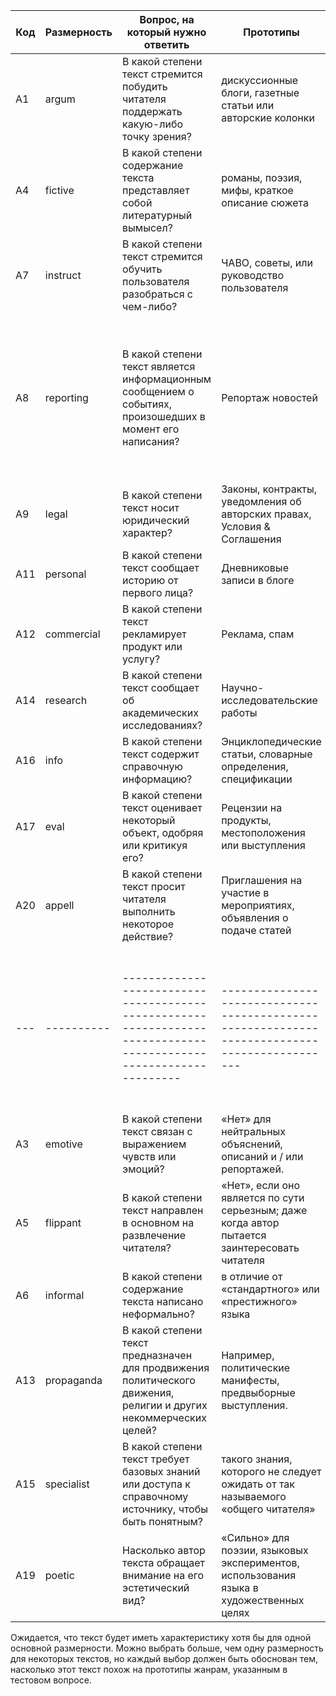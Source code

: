 | Код | Размерность | Вопрос, на который нужно ответить                                                                                 | Прототипы                                                                                     | Комментарии                                                                                                                      |
| --- | ---------- | ----------------------------------------------------------------------------------------------------------------- | --------------------------------------------------------------------------------------------- | -------------------------------------------------------------------------------------------------------------------------------- |
| A1  | argum      | В какой степени текст стремится побудить читателя поддержать какую-либо точку зрения?                             | дискуссионные блоги, газетные статьи или авторские колонки                                    |                                                                                                                                  |
| A4  | fictive    | В какой степени содержание текста представляет собой литературный вымысел?                                        | романы, поэзия, мифы, краткое описание сюжета                                                 |                                                                                                                                  |
| A7  | instruct   | В какой степени текст стремится обучить пользователя разобраться с чем-либо?                                      | ЧАВО, советы, или руководство пользователя                                                    | Это также включает в себя просто список вопросов                                                                                 |
| A8  | reporting  | В какой степени текст является информационным сообщением о событиях, произошедших в момент его написания?         | Репортаж новостей                                                                             | Информацию о будущих событиях тоже можно относить к этому типу текстов. «Нет», если в новостной статье обсуждается положение дел |
| A9  | legal      | В какой степени текст носит юридический характер?                                                                 | Законы, контракты, уведомления об авторских правах, Условия & Соглашения                      |                                                                                                                                  |
| A11 | personal   | В какой степени текст сообщает историю от первого лица?                                                           | Дневниковые записи в блоге                                                                    |                                                                                                                                  |
| A12 | commercial | В какой степени текст рекламирует продукт или услугу?                                                             | Реклама, спам                                                                                 |                                                                                                                                  |
| A14 | research   | В какой степени текст сообщает об академических исследованиях?                                                    | Научно-исследовательские работы                                                               |                                                                                                                                  |
| A16 | info       | В какой степени текст содержит справочную информацию?                                                             | Энциклопедические статьи, словарные определения, спецификации                                 |                                                                                                                                  |
| A17 | eval       | В какой степени текст оценивает некоторый объект, одобряя или критикуя его?                                       | Рецензии на продукты, местоположения или выступления                                          |                                                                                                                                  |
| A20 | appell     | В какой степени текст просит читателя выполнить некоторое действие?                                               | Приглашения на участие в мероприятиях, объявления о подаче статей                             |                                                                                                                                  |
| --- | ---------- | ----------------------------------------------------------------------------------------------------------------- | --------------------------------------------------------------------------------------------- | -------------------------------------------------------------------------------------------------------------------------------- |
| A3  | emotive    | В какой степени текст связан с выражением чувств или эмоций?                                                      | «Нет» для нейтральных объяснений, описаний и / или репортажей.                                |                                                                                                                                  |
| A5  | flippant   | В какой степени текст направлен в основном на развлечение читателя?                                               | «Нет», если оно является по сути серьезным; даже когда автор пытается заинтересовать читателя |                                                                                                                                  |
| A6  | informal   | В какой степени содержание текста написано неформально?                                                           | в отличие от «стандартного» или «престижного» языка                                           |                                                                                                                                  |
| A13 | propaganda | В какой степени текст предназначен для продвижения политического движения, религии и других некоммерческих целей? | Например, политические манифесты, предвыборные выступления.                                   |                                                                                                                                  |
| A15 | specialist | В какой степени текст требует базовых знаний или доступа к справочному источнику, чтобы быть понятным?            | такого знания, которого не следует ожидать от так называемого «общего читателя»               |                                                                                                                                  |
| A19 | poetic     | Насколько автор текста обращает внимание на его эстетический вид?                                                 | «Сильно» для поэзии, языковых экспериментов, использования языка в художественных целях       |                                                                                                                                  |

Ожидается, что текст будет иметь характеристику хотя бы для одной
основной размерности. Можно выбрать больше, чем одну размерность для
некоторых текстов, но каждый выбор должен быть обоснован тем, насколько
этот текст похож на прототипы жанрам, указанным в тестовом вопросе.

